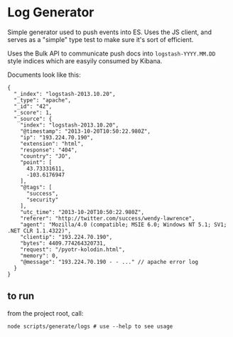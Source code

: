 # Log Generator

Simple generator used to push events into ES. Uses the JS client, and serves as a "simple" type test to make sure it's sort of efficient.

Uses the Bulk API to communicate push docs into `logstash-YYYY.MM.DD` style indices which are easyily consumed by Kibana.

Documents look like this:

```
{
  "_index": "logstash-2013.10.20",
  "_type": "apache",
  "_id": "42",
  "_score": 1,
  "_source": {
    "index": "logstash-2013.10.20",
    "@timestamp": "2013-10-20T10:50:22.980Z",
    "ip": "193.224.70.190",
    "extension": "html",
    "response": "404",
    "country": "JO",
    "point": [
      43.73331611,
      -103.6176947
    ],
    "@tags": [
      "success",
      "security"
    ],
    "utc_time": "2013-10-20T10:50:22.980Z",
    "referer": "http://twitter.com/success/wendy-lawrence",
    "agent": "Mozilla/4.0 (compatible; MSIE 6.0; Windows NT 5.1; SV1; .NET CLR 1.1.4322)",
    "clientip": "193.224.70.190",
    "bytes": 4409.774264320731,
    "request": "/pyotr-kolodin.html",
    "memory": 0,
    "@message": "193.224.70.190 - - ..." // apache error log
  }
}
```

## to run

from the project root, call:

```
node scripts/generate/logs # use --help to see usage
```
